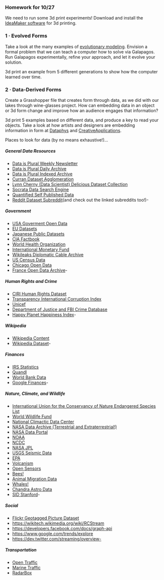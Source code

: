 ### Homework for 10/27

We need to run some 3d print experiments! Download and install the [IdeaMaker software](https://www.raise3d.com/pages/ideamaker) for 3d printing.

### 1 · Evolved Forms
Take a look at the many examples of [evolutionary modeling](week4/genalgo.md). Envision a formal problem that we can teach a computer how to solve via Galapagos. Run Galapagos experimentally, refine your approach, and let it evolve your solution.

3d print an example from 5 different generations to show how the computer learned over time.

### 2 · Data-Derived Forms
Create a Grasshopper file that creates form through data, as we did with our lakes through wine-glasses project. How can embedding data in an object or 3d form change and improve how an audience engages that information?

3d print 5 examples based on different data, and produce a key to read your objects. Take a look at how artists and designers are embedding information in form at [Dataphys](http://www.dataphys.org) and [CreativeApplications](http://www.creativeapplications.net).

Places to look for data (by no means exhaustive!)...

##### General Data Resources
- [Data is Plural Weekly Newsletter](http://tinyletter.com/data-is-plural)
- [Data is Plural Daily Archive](http://tinyletter.com/data-is-plural/archive)
- [Data is Plural Indexed Archive](https://docs.google.com/spreadsheets/d/1wZhPLMCHKJvwOkP4juclhjFgqIY8fQFMemwKL2c64vk/edit#gid=0)
- [Curran Dataset Agglomeration](https://github.com/curran/data)
- [Lynn Cherny (Data Scientist) Delicious Dataset Collection](https://delicious.com/arnicas/datasets)
- [Socrata Data Search Engine](https://nycopendata.socrata.com/)
- [Quantified Self Published Data](http://quantifiedself.com/open-data/)
- [Reddit Dataset Subreddit](https://www.reddit.com/r/datasets/)(and check out the linked subreddits too!)- 

##### Government
- [USA Goverment Open Data](http://www.data.gov)
- [EU Datasets](http://publicdata.eu)
- [Japanese Public Datasets](http://www.data.go.jp/?lang=english)
- [CIA Factbook](https://www.cia.gov/library/publications/the-world-factbook/)
- [World Health Organization](http://www.who.int/gho/en/)
- [International Monetary Fund](http://www.imf.org/en/Data)
- [Wikileaks Diplomatic Cable Archive](https://wikileaks.org/plusd/?qproject[]=cg&q=#result)
- [US Census Data](http://www.census.gov/data.html)
- [Chicago Open Data](https://data.cityofchicago.org)
- [France Open Data Archive](https://opendata.paris.fr/page/home/)- 

##### Human Rights and Crime
- [CIRI Human Rights Dataset](http://www.humanrightsdata.com/p/data-documentation.html)
- [Transparency International Corruption Index](http://www.transparency.org/research/cpi/overview)
- [Unicef](http://data.unicef.org)
- [Department of Justice and FBI Crime Database](http://www.ucrdatatool.gov)
- [Happy Planet Happiness Index](http://www.happyplanetindex.org/data/)- 

##### Wikipedia
- [Wikipedia Content](https://en.wikipedia.org/wiki/Wikipedia:Database_download)
- [Wikipedia Dataset](https://meta.wikimedia.org/wiki/Datasets)- 

##### Finances
- [IRS Statistics](https://www.irs.gov/uac/Tax-Stats-2)
- [Quandl](https://www.quandl.com)
- [World Bank Data](http://data.worldbank.org)
- [Google Finances](https://www.google.com/finance)- 

##### Nature, Climate, and Wildlife
- [International Union for the Conservancy of Nature Endangered Species List](http://www.iucnredlist.org/technical-documents/red-list-training/iucnspatialresources)
- [World Wildlife Fund](http://www.worldwildlife.org/pages/conservation-science-data-and-tools)
- [National Climactic Data Center](http://www.ncdc.noaa.gov)
- [NASA Data Archive (Terrestrial and Extraterrestrial!)](http://nssdc.gsfc.nasa.gov)
- [NASA Data Portal](https://data.nasa.gov)
- [NOAA](http://www.ndbc.noaa.gov)
- [NCDC](https://www.ncdc.noaa.gov/cdo-web/)
- [NASA JPL](http://datacasting.jpl.nasa.gov/feed_directory/)
- [USGS Seismic Data](http://earthquake.usgs.gov/earthquakes/feed/v1.0/)
- [EPA](https://cfpub.epa.gov/surf/locate/index.cfm)
- [Volcanism](http://volcano.ssec.wisc.edu)
- [Open Sensors](https://www.opensensors.io)
- [Bees!](https://beeinformed.org)
- [Animal Migration Data](https://www.movebank.org)
- [Whales!](http://whale.wheelock.edu/whalenet-stuff/StopBm2016/)
- [Chandra Astro Data](http://chandra.harvard.edu)
- [SID Stanford](http://sid.stanford.edu/database-browser/)- 

##### Social
- [Flickr Geotagged Picture Dataset](http://yahoolabs.tumblr.com/post/89783581601/one-hundred-million-creative-commons-flickr-images)
- https://wikitech.wikimedia.org/wiki/RCStream
- https://developers.facebook.com/docs/graph-api
- https://www.google.com/trends/explore
- https://dev.twitter.com/streaming/overview- 

##### Transportation
- [Open Traffic](http://opentraffic.io)
- [Marine Traffic](http://www.marinetraffic.com)
- [RadarBox](https://www.radarbox24.com)
